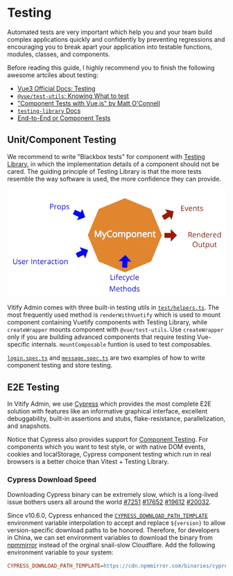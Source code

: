 # Testing

Automated tests are very important which help you and your team build complex applications quickly and confidently by preventing regressions and encouraging you to break apart your application into testable functions, modules, classes, and components.

Before reading this guide, I highly recommend you to finish the following awesome artciles about testing:

- [Vue3 Official Docs: Testing](https://vuejs.org/guide/scaling-up/testing.html)
- [`@vue/test-utils`: Knowing What to test](https://v1.test-utils.vuejs.org/guides/#knowing-what-to-test)
- ["Component Tests with Vue.js" by Matt O'Connell](https://www.youtube.com/watch?v=OIpfWTThrK8&ab_channel=VueNYC)
- [`testing-library` Docs](https://testing-library.com/docs/)
- [End-to-End or Component Tests](https://docs.cypress.io/guides/core-concepts/testing-types#End-to-End-or-Component-Tests)

## Unit/Component Testing

We recommend to write "Blackbox tests" for component with [Testing Library](https://testing-library.com/docs/vue-testing-library/intro), in which the implementation details of a component should not be cared. The guiding principle of Testing Library is that the more tests resemble the way software is used, the more confidence they can provide.

![Component Testing](./component-testing.png)

Vitify Admin comes with three built-in testing utils in [`test/helpers.ts`](https://github.com/kingyue737/vitify-admin/blob/main/test/helpers.ts). The most frequently used method is `renderWithVuetify` which is used to mount component containing Vuetify components with Testing Library, while `createWrapper` mounts component with `@vue/test-utils`. Use `createWrapper` only if you are building advanced components that require testing Vue-specific internals. `mountComposable` funtion is used to test composables.

[`login.spec.ts`](https://github.com/kingyue737/vitify-admin/blob/main/src/pages/__tests__/login.spec.ts) and [`message.spec.ts`](https://github.com/kingyue737/vitify-admin/blob/main/src/stores/__tests__/message.spec.ts) are two examples of how to write component testing and store testing.

## E2E Testing

In Vitify Admin, we use [Cypress](https://www.cypress.io/) which provides the most complete E2E solution with features like an informative graphical interface, excellent debuggability, built-in assertions and stubs, flake-resistance, parallelization, and snapshots.

Notice that Cypress also provides support for [Component Testing](https://docs.cypress.io/guides/component-testing/writing-your-first-component-test). For components which you want to test style, or with native DOM events, cookies and localStorage, Cypress component testing which run in real browsers is a better choice than Vitest + Testing Library.

### Cypress Download Speed

Downloading Cypress binary can be extremely slow, which is a long-lived issue bothers users all around the world [#7251](https://github.com/cypress-io/cypress/issues/7251) [#17652](https://github.com/cypress-io/cypress/issues/17652) [#19612](https://github.com/cypress-io/cypress/issues/19612) [#20032](https://github.com/cypress-io/cypress/issues/20032).

Since v10.6.0, Cypress enhanced the [`CYPRESS_DOWNLOAD_PATH_TEMPLATE`](https://docs.cypress.io/guides/references/advanced-installation#Environment-variables) environment variable interpolation to accept and replace `${version}` to allow version-specific download paths to be honored. Therefore, for developers in China, we can set environment variables to download the binary from [npmmirror](https://npmmirror.com/) instead of the orginal snail-slow Cloudflare. Add the following environment variable to your system:
```ini
CYPRESS_DOWNLOAD_PATH_TEMPLATE=https://cdn.npmmirror.com/binaries/cypress/${version}/${platform}-${arch}/cypress.zip
```

